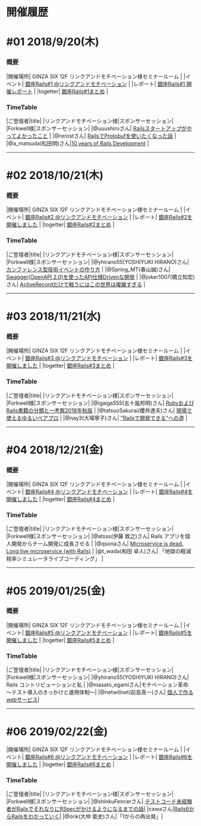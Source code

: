 # 開催履歴

# #01 2018/9/20(木)

### 概要

|開催場所| GINZA SIX 12F リンクアンドモチベーション様セミナールーム |
|イベント| [銀座Rails#1 @リンクアンドモチベーション](https://ginza-rails.connpass.com/event/97820) |
|レポート| [銀座Rails#1 開催レポート](https://ginkouno.hatenablog.jp/entry/2018/10/08/123250) |
|togetter| [銀座Rails#1まとめ](https://togetter.com/li/1272499) |

### TimeTable

|ご登壇者|title|
|リンクアンドモチベーション様|スポンサーセッション|
|Forkwell様|スポンサーセッション|
|@uuushiroさん| [Railsスタートアップがやってよかったこと](https://speakerdeck.com/uuushiro/yin-zuo-rails-number-1-uuushiro) |
|@rerostさん| [RailsでProtobufを使いたくなった話](https://speakerdeck.com/hazumirr/rails-kara-protobuf-woshi-itakunatutahua) |
|@a_matsuda(松田明)さん|[10.years of Rails Development](https://speakerdeck.com/a_matsuda/ginza-rails-1) |

---

# #02 2018/10/21(木)

### 概要

|開催場所| GINZA SIX 12F リンクアンドモチベーション様セミナールーム |
|イベント| [銀座Rails#2 @リンクアンドモチベーション](https://ginza-rails.connpass.com/event/102056/) |
|レポート| [銀座Rails#2を開催しました](https://ginkouno.hatenablog.jp/entry/2018/10/31/205231) |
|togetter| [銀座Rails#2まとめ](https://togetter.com/li/1278321) |

### TimeTable

|ご登壇者|title|
|リンクアンドモチベーション様|スポンサーセッション|
|Forkwell様|スポンサーセッション|
|@yhirano55(YOSHIYUKI HIRANO)さん| [カンファレンス型技術イベントの作り方](https://speakerdeck.com/yhirano55/how-to-organize-a-tech-conference) |
|@Spring_MT(春山誠)さん| [Swagger(OpenAPI 2.0)を使ったAPI仕様Drivenな開発](https://speakerdeck.com/spring_mt/api-spec-driven-development-with-swagger) |
|@joker1007(橋立知宏)さん| [ActiveRecordだけで戦うにはこの世界は複雑すぎる](https://speakerdeck.com/joker1007/akuteirekododakedezhan-uniha-kofalseshi-jie-hafu-za-guo-giru-number-ginzarails) |

---

# #03 2018/11/21(水)

### 概要 

|開催場所| GINZA SIX 12F リンクアンドモチベーション様セミナールーム |
|イベント| [銀座Rails#3 @リンクアンドモチベーション](https://ginza-rails.connpass.com/event/105414/) |
|レポート| [銀座Rails#3を開催しました](https://ginkouno.hatenablog.jp/entry/2018/12/02/113119) |
|togetter| [銀座Rails#3まとめ](https://togetter.com/li/1290813) |

### TimeTable

|ご登壇者|title|
|リンクアンドモチベーション様|スポンサーセッション|
|Forkwell様|スポンサーセッション|
|@igaiga555(五十嵐邦明)さん| [RubyおよびRails書籍の分類と一考察2018年秋版](https://speakerdeck.com/igaiga/ginza-rails-vol3-igaiga) |
|@tatsuoSakurai(櫻井達夫)さん| [現場で使えるゆるいペアプロ](https://speakerdeck.com/tatsuosakurai/light-pear-programming) |
|@nay3(大場寧子)さん| ["Railsで開発できる"への道](https://speakerdeck.com/nay3/railsdekai-fa-dekiru-hefalsedao) |


---

# #04 2018/12/21(金)

### 概要 

|開催場所| GINZA SIX 12F リンクアンドモチベーション様セミナールーム |
|イベント| [銀座Rails#4 @リンクアンドモチベーション](https://ginza-rails.connpass.com/event/108072/) |
|レポート| [銀座Rails#4を開催しました](https://ginkouno.hatenablog.jp/entry/2018/12/28/121842) |
|togetter| [銀座Rails#4まとめ](https://togetter.com/li/1302469) |

### TimeTable

|ご登壇者|title|
|リンクアンドモチベーション様|スポンサーセッション|
|Forkwell様|スポンサーセッション|
|@atsss(伊藤 敦之)さん| Rails アプリを個人開発からチーム開発に成長させる |
|@qsonaさん| [Microservice is dead. Long live microservice (with Rails)](https://speakerdeck.com/qsona/microservices-is-dead-long-live-microservices-number-ginzarails) |
|@t_wada(和田 卓人)さん| 「地獄の軽減税率シミュレータライブコーディング」 |

---

# #05 2019/01/25(金)

### 概要 

|開催場所| GINZA SIX 12F リンクアンドモチベーション様セミナールーム |
|イベント| [銀座Rails#5 @リンクアンドモチベーション](https://ginza-rails.connpass.com/event/112093/) |
|レポート| [銀座Rails#5を開催しました](https://ginkouno.hatenablog.jp/entry/2019/02/07/173541) |
|togetter| [銀座Rails#5まとめ](https://togetter.com/li/1315217) |

### TimeTable

|ご登壇者|title|
|リンクアンドモチベーション様|スポンサーセッション|
|Forkwell様|スポンサーセッション|
|@yhirano55(YOSHIYUKI HIRANO)さん| Rails コントリビューションと私 |
|@masato_egamiさん|モチベーション革命 〜テスト導入のきっかけと運用体制〜|
|@netwillnet(前島真一)さん| [個人で作るwebサービス](https://blog.willnet.in/entry/2019/01/26/161140)|

---

# #06 2019/02/22(金)

|開催場所| GINZA SIX 12F リンクアンドモチベーション様セミナールーム |
|イベント| [銀座Rails#6 @リンクアンドモチベーション](https://ginza-rails.connpass.com/event/112094/) |
|レポート| [銀座Rails#6を開催しました](https://ginkouno.hatenablog.jp/entry/2019/03/08/154501) |
|togetter| [銀座Rails#6まとめ](https://togetter.com/li/1322418) |

### TimeTable

|ご登壇者|title|
|リンクアンドモチベーション様|スポンサーセッション|
|Forkwell様|スポンサーセッション|
|@shinkuFencerさん| [テストコード未経験者がRailsでそれなりにRSpecがかけるようになるまでの話](https://speakerdeck.com/shinkufencer/inexperience-rails-developer-use-rspec)|
|cawaさん|[Rails6からRailsをわかっていく](https://speakerdeck.com/cawa/rails6kararailswowakatuteiku)|
|@onk(大仲 能史)さん|「1からの再出発」|
